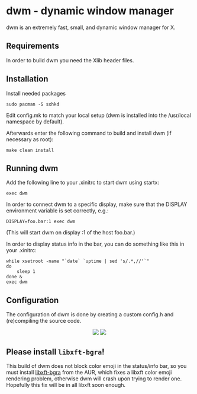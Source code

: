 dwm - dynamic window manager
============================
dwm is an extremely fast, small, and dynamic window manager for X.


Requirements
------------
In order to build dwm you need the Xlib header files. 


Installation
------------
Install needed packages
```
sudo pacman -S sxhkd
```

Edit config.mk to match your local setup (dwm is installed into
the /usr/local namespace by default).

Afterwards enter the following command to build and install dwm (if
necessary as root):

    make clean install



Running dwm
-----------
Add the following line to your .xinitrc to start dwm using startx:

    exec dwm

In order to connect dwm to a specific display, make sure that
the DISPLAY environment variable is set correctly, e.g.:

    DISPLAY=foo.bar:1 exec dwm

(This will start dwm on display :1 of the host foo.bar.)

In order to display status info in the bar, you can do something
like this in your .xinitrc:

    while xsetroot -name "`date` `uptime | sed 's/.*,//'`"
    do
    	sleep 1
    done &
    exec dwm


Configuration
-------------
The configuration of dwm is done by creating a custom config.h
and (re)compiling the source code.

<p align="center">
  <a href="https://github.com/RaZeSloth/raze-dwm"><img src="https://cdn.discordapp.com/attachments/840140272531668992/906267716971794452/unknown.png"></a>
  <a href="https://github.com/RaZeSloth/raze-dwm"><img src="https://cdn.discordapp.com/attachments/840140272531668992/906268083231010947/unknown.png"></a>
</p>

## Please install `libxft-bgra`!

This build of dwm does not block color emoji in the status/info bar, so you must install [libxft-bgra](https://aur.archlinux.org/packages/libxft-bgra/) from the AUR, which fixes a libxft color emoji rendering problem, otherwise dwm will crash upon trying to render one. Hopefully this fix will be in all libxft soon enough.